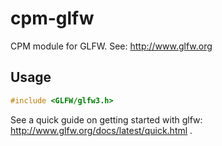 cpm-glfw
========

CPM module for GLFW. See: http://www.glfw.org

Usage
-----

```c++
#include <GLFW/glfw3.h>
```

See a quick guide on getting started with glfw:
http://www.glfw.org/docs/latest/quick.html .

